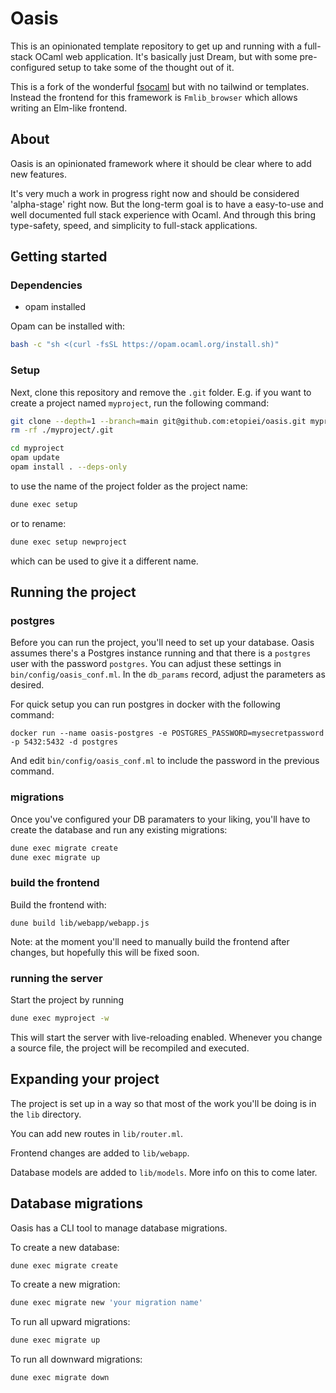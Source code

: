 # Oasis

This is an opinionated template repository to get up and running with a full-stack OCaml web application. It's basically just Dream, but with some pre-configured setup to take some of the thought out of it.

This is a fork of the wonderful [fsocaml](https://github.com/pjlast/fsocaml) but with no tailwind or templates. Instead the frontend for this framework is `Fmlib_browser` which allows writing an Elm-like frontend.

## About

Oasis is an opinionated framework where it should be clear where to add new features.

It's very much a work in progress right now and should be considered 'alpha-stage' right now. But the long-term goal is to have a easy-to-use and well documented full stack experience with Ocaml. And through this bring type-safety, speed, and simplicity to full-stack applications.

## Getting started

### Dependencies

 - opam installed

Opam can be installed with:

```bash
bash -c "sh <(curl -fsSL https://opam.ocaml.org/install.sh)"
```

### Setup

Next, clone this repository and remove the `.git` folder. E.g. if you want to create a project named `myproject`, run the following command:

```bash
git clone --depth=1 --branch=main git@github.com:etopiei/oasis.git myproject
rm -rf ./myproject/.git

cd myproject
opam update
opam install . --deps-only
```

to use the name of the project folder as the project name:

```bash
dune exec setup
```

or to rename:


```bash
dune exec setup newproject
```

which can be used to give it a different name.

## Running the project

### postgres

Before you can run the project, you'll need to set up your database. Oasis assumes there's a Postgres instance running and that there is a `postgres` user with the password `postgres`. You can adjust these settings in `bin/config/oasis_conf.ml`. In the `db_params` record, adjust the parameters as desired.

For quick setup you can run postgres in docker with the following command:

```
docker run --name oasis-postgres -e POSTGRES_PASSWORD=mysecretpassword -p 5432:5432 -d postgres
```

And edit `bin/config/oasis_conf.ml` to include the password in the previous command.

### migrations

Once you've configured your DB paramaters to your liking, you'll have to create the database and run any existing migrations:

```bash
dune exec migrate create
dune exec migrate up
```

### build the frontend

Build the frontend with:

```
dune build lib/webapp/webapp.js
```

Note: at the moment you'll need to manually build the frontend after changes, but hopefully this will be fixed soon.

### running the server

Start the project by running

```bash
dune exec myproject -w
```

This will start the server with live-reloading enabled. Whenever you change a source file, the project will be recompiled and executed.

## Expanding your project

The project is set up in a way so that most of the work you'll be doing is in the `lib` directory.

You can add new routes in `lib/router.ml`.

Frontend changes are added to `lib/webapp`.

Database models are added to `lib/models`. More info on this to come later.

## Database migrations

Oasis has a CLI tool to manage database migrations.

To create a new database:

```bash
dune exec migrate create
```

To create a new migration:

```bash
dune exec migrate new 'your migration name'
```

To run all upward migrations:

```bash
dune exec migrate up
```

To run all downward migrations:

```bash
dune exec migrate down
```
